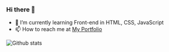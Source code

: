 ### Hi there 👋

- 🌱 I’m currently learning Front-end in HTML, CSS, JavaScript
- 📫 How to reach me at [My Portfolio](https://manavgoyal111.github.io/website_1/)

![Github stats](https://github-readme-stats.vercel.app/api?username=manavgoyal111)

